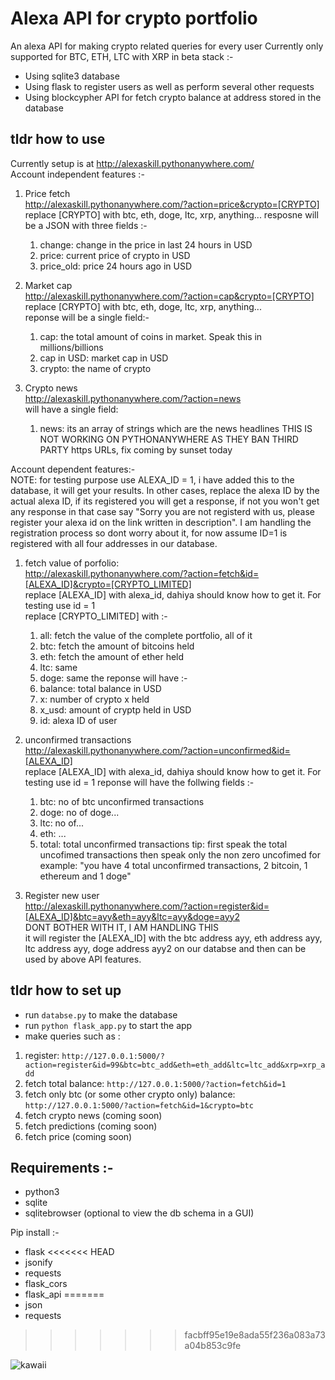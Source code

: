 # Alexa API for crypto portfolio
An alexa API for making crypto related queries for every user
Currently only supported for BTC, ETH, LTC with XRP in beta
stack :-
- Using sqlite3 database
- Using flask to register users as well as perform several other requests
- Using blockcypher API for fetch crypto balance at address stored in the database

## tldr how to use
Currently setup is at http://alexaskill.pythonanywhere.com/  
Account independent features :-  
1. Price fetch  
  http://alexaskill.pythonanywhere.com/?action=price&crypto=[CRYPTO]
  replace [CRYPTO] with btc, eth, doge, ltc, xrp, anything... 
  resposne will be a JSON with three fields :-
    1. change: change in the price in last 24 hours in USD
    2. price: current price of crypto in USD
    3. price_old: price 24 hours ago in USD

2. Market cap  
  http://alexaskill.pythonanywhere.com/?action=cap&crypto=[CRYPTO]  
    replace [CRYPTO] with btc, eth, doge, ltc, xrp, anything...   
    reponse will be a single field:-  
      1. cap: the total amount of coins in market. Speak this in millions/billions
      2. cap in USD: market cap in USD
      3. crypto: the name of crypto

3. Crypto news       
  http://alexaskill.pythonanywhere.com/?action=news    
  will have a single field:  
    1. news: its an array of strings which are the news headlines
     THIS IS NOT WORKING ON PYTHONANYWHERE AS THEY BAN THIRD PARTY https URLs, fix coming by sunset today

Account dependent features:-  
NOTE: for testing purpose use ALEXA_ID = 1, i have added this to the database, it will get your results. In other cases, replace the alexa ID by the actual alexa ID, if its registered you will get a response, if not you won't get any response in that case say "Sorry you are not registerd with us, please register your alexa id on the link written in description".
I am handling the registration process so dont worry about it, for now assume ID=1 is registered with all four addresses in our database. 

1. fetch value of porfolio:   
  http://alexaskill.pythonanywhere.com/?action=fetch&id=[ALEXA_ID]&crypto=[CRYPTO_LIMITED]  
  replace [ALEXA_ID] with alexa_id, dahiya should know how to get it. For testing use id = 1  
  replace [CRYPTO_LIMITED] with :-  
    1. all: fetch the value of the complete portfolio, all of it
    2. btc: fetch the amount of bitcoins held
    3. eth: fetch the amount of ether held
    4. ltc: same
    5. doge: same
  the reponse will have :-  
    1. balance: total balance in USD
    2. x: number of crypto x held
    3. x_usd: amount of cryptp held in USD
    4. id: alexa ID of user

2. unconfirmed transactions  
  http://alexaskill.pythonanywhere.com/?action=unconfirmed&id=[ALEXA_ID]  
  replace [ALEXA_ID] with alexa_id, dahiya should know how to get it. For testing use id = 1
  reponse will have the follwing fields :-  
    1. btc: no of btc unconfirmed transactions
    2. doge: no of doge...
    3. ltc: no of...
    5. eth: ...
    5. total: total unconfirmed transactions
   tip: first speak the total uncofimed transactions then speak only the non zero uncofimed for example: "you have 4 total unconfirmed      transactions, 2 bitcoin, 1 ethereum and 1 doge" 

3. Register new user  
  http://alexaskill.pythonanywhere.com/?action=register&id=[ALEXA_ID]&btc=ayy&eth=ayy&ltc=ayy&doge=ayy2   
  DONT BOTHER WITH IT, I AM HANDLING THIS  
  it will register the [ALEXA_ID] with the btc address ayy, eth address ayy, ltc address ayy, doge address ayy2 on our databse and then can be used by above API features. 

  

## tldr how to set up 
- run `databse.py` to make the database
- run `python flask_app.py` to start the app
- make queries such as :  
1. register: `http://127.0.0.1:5000/?action=register&id=99&btc=btc_add&eth=eth_add&ltc=ltc_add&xrp=xrp_add`
2. fetch total balance: `http://127.0.0.1:5000/?action=fetch&id=1`
3. fetch only btc (or some other crypto only) balance: `http://127.0.0.1:5000/?action=fetch&id=1&crypto=btc`
4. fetch crypto news (coming soon)
5. fetch predictions (coming soon)
6. fetch price (coming soon)

## Requirements :-
- python3
- sqlite
- sqlitebrowser (optional to view the db schema in a GUI)

Pip install :-
- flask
<<<<<<< HEAD
- jsonify
- requests
- flask_cors
- flask_api
=======
- json
- requests
>>>>>>> facbff95e19e8ada55f236a083a73a04b853c9fe

![kawaii](https://raw.githubusercontent.com/TimeTraveller-San/alexa-skill-API/master/kawaii.png)
